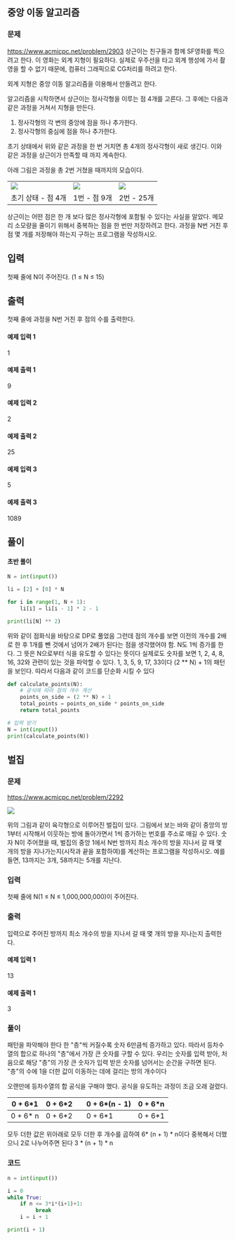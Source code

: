 ## 중앙 이동 알고리즘
### 문제
https://www.acmicpc.net/problem/2903
상근이는 친구들과 함께 SF영화를 찍으려고 한다. 이 영화는 외계 지형이 필요하다. 실제로 우주선을 타고 외계 행성에 가서 촬영을 할 수 없기 때문에, 컴퓨터 그래픽으로 CG처리를 하려고 한다.

외계 지형은 중앙 이동 알고리즘을 이용해서 만들려고 한다.

알고리즘을 시작하면서 상근이는 정사각형을 이루는 점 4개를 고른다. 그 후에는 다음과 같은 과정을 거쳐서 지형을 만든다.

1. 정사각형의 각 변의 중앙에 점을 하나 추가한다.
2. 정사각형의 중심에 점을 하나 추가한다.

초기 상태에서 위와 같은 과정을 한 번 거치면 총 4개의 정사각형이 새로 생긴다. 이와 같은 과정을 상근이가 만족할 때 까지 계속한다.

아래 그림은 과정을 총 2번 거쳤을 때까지의 모습이다.

|   |   |   |
|---|---|---|
|![](https://upload.acmicpc.net/5e446f0f-613c-4ce0-a626-6b0c2729ed1e/-/preview/)|![](https://upload.acmicpc.net/65c1bcf1-7d8a-463b-91df-d6cabcc2ceae/-/preview/)|![](https://upload.acmicpc.net/27b99467-cfdf-4ce3-a0b0-2897747edcf9/-/preview/)|
|초기 상태 - 점 4개|1번 - 점 9개|2번 - 25개|

상근이는 어떤 점은 한 개 보다 많은 정사각형에 포함될 수 있다는 사실을 알았다. 메모리 소모량을 줄이기 위해서 중복하는 점을 한 번만 저장하려고 한다. 과정을 N번 거친 후 점 몇 개를 저장해야 하는지 구하는 프로그램을 작성하시오.

## 입력

첫째 줄에 N이 주어진다. (1 ≤ N ≤ 15)

## 출력

첫째 줄에 과정을 N번 거친 후 점의 수를 출력한다.

#### 예제 입력 1
1
#### 예제 출력 1
9

#### 예제 입력 2
2
#### 예제 출력 2
25

#### 예제 입력 3
5
#### 예제 출력 3
1089


## 풀이
#### 초반 풀이
```python
N = int(input())

li = [2] + [0] * N

for i in range(1, N + 1):
    li[i] = li[i - 1] * 2 - 1

print(li[N] ** 2)
```
위와 같이 점화식을 바탕으로 DP로 풀었음
그런데 점의 개수를 보면 이전의 개수를 2배로 한 후 1개를 뺀 것에서 넘어가 2배가 된다는 점을 생각했어야 함. N도 1씩 증가를 한다. 그 뜻은 N으로부터 식을 유도할 수 있다는 뜻이다
실제로도 숫자를 보면 1, 2, 4, 8, 16, 32와 관련이 있는 것을 파악할 수 있다. 1, 3, 5, 9, 17, 33이다
(2 ** N) + 1의 패턴을 보인다. 따라서 다음과 같이 코드를 단순화 시킬 수 있다
```python
def calculate_points(N):
    # 공식에 따라 점의 개수 계산
    points_on_side = (2 ** N) + 1
    total_points = points_on_side * points_on_side
    return total_points

# 입력 받기
N = int(input())
print(calculate_points(N))
```

## 벌집
### 문제
https://www.acmicpc.net/problem/2292

![](https://www.acmicpc.net/JudgeOnline/upload/201009/3(2).png)

위의 그림과 같이 육각형으로 이루어진 벌집이 있다. 그림에서 보는 바와 같이 중앙의 방 1부터 시작해서 이웃하는 방에 돌아가면서 1씩 증가하는 번호를 주소로 매길 수 있다. 숫자 N이 주어졌을 때, 벌집의 중앙 1에서 N번 방까지 최소 개수의 방을 지나서 갈 때 몇 개의 방을 지나가는지(시작과 끝을 포함하여)를 계산하는 프로그램을 작성하시오. 예를 들면, 13까지는 3개, 58까지는 5개를 지난다.

### 입력
첫째 줄에 N(1 ≤ N ≤ 1,000,000,000)이 주어진다.
### 출력
입력으로 주어진 방까지 최소 개수의 방을 지나서 갈 때 몇 개의 방을 지나는지 출력한다.

#### 예제 입력 1
13
#### 예제 출력 1
3
### 풀이
패턴을 파악해야 한다
한 "층"씩 커질수록 숫자 6만큼씩 증가하고 있다. 따라서 등차수열의 합으로 하나의 "층"에서 가장 큰 숫자를 구할 수 있다. 우리는 숫자를 입력 받아, 처음으로 해당 "층"의 가장 큰 숫자가 입력 받은 숫자를 넘어서는 순간을 구하면 된다. "층"의 수에 1을 더한 값이 이동하는 데에 걸리는 방의 개수이다

오랜만에 등차수열의 합 공식을 구해야 했다. 공식을 유도하는 과정이 조금 오래 걸렸다.

| 0 + 6\*1  | 0 + 6\*2 |     | 0 + 6\*(n - 1) | 0 + 6\*n |
| --------- | -------- | --- | -------------- | -------- |
| 0 + 6\* n | 0 + 6\*2 |     | 0 + 6\*1       | 0 + 6\*1 |
모두 더한 값은 위아래로 모두 더한 후 개수를 곱하여 6\* (n + 1) \* n이다
중복해서 더했으니 2로 나누어주면 된다
3 \* (n + 1) \* n

### 코드
```python
n = int(input())

i = 0
while True:
    if n <= 3*i*(i+1)+1:
         break
    i = i + 1

print(i + 1)
```
